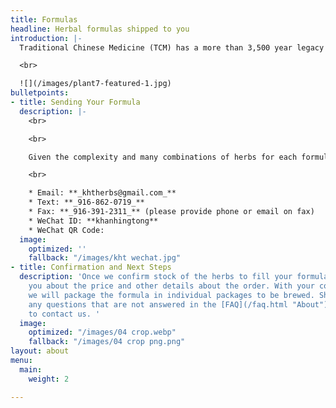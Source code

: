 ```yaml
---
title: Formulas
headline: Herbal formulas shipped to you
introduction: |-
  Traditional Chinese Medicine (TCM) has a more than 3,500 year legacy with herbal formulas being one of its foundational practices. As Sacramento’s first Oriental herb store, we have provided and filled many herbal formulas for over 32 years. Our selection and expertise is unmatched in the Greater Sacramento area and we have customers who have their formulas filled and mailed from us throughout California

  <br>

  ![](/images/plant7-featured-1.jpg)
bulletpoints:
- title: Sending Your Formula
  description: |-
    <br>

    <br>

    Given the complexity and many combinations of herbs for each formula, we are unable to provide a set price for each package of herbs. Please provide a copy of your formula through your medium of choice:

    <br>

    * Email: **_khtherbs@gmail.com_**
    * Text: **_916-862-0719_**
    * Fax: **_916-391-2311_** (please provide phone or email on fax)
    * WeChat ID: **khanhingtong**
    * WeChat QR Code:
  image:
    optimized: ''
    fallback: "/images/kht wechat.jpg"
- title: Confirmation and Next Steps
  description: 'Once we confirm stock of the herbs to fill your formula, we will contact
    you about the price and other details about the order. With your confirmation,
    we will package the formula in individual packages to be brewed. Should you have
    any questions that are not answered in the [FAQ](/faq.html "About"), feel free
    to contact us. '
  image:
    optimized: "/images/04 crop.webp"
    fallback: "/images/04 crop png.png"
layout: about
menu:
  main:
    weight: 2

---
```

